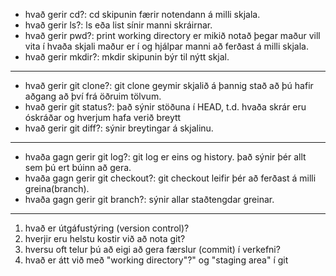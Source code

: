 * hvað gerir cd?: cd skipunin færir notendann á milli skjala.
* hvað gerir ls?: ls eða list sínir manni skráirnar.
* hvað gerir pwd?: print working directory er mikið notað þegar maður vill vita í hvaða skjali maður er í og hjálpar manni að ferðast á milli skjala.
* hvað gerir mkdir?: mkdir skipunin býr til nýtt skjal.
---
* hvað gerir git clone?: git clone geymir skjalið á þannig stað að þú hafir aðgang að því frá öðruim tölvum.
* hvað gerir git status?: það sýnir stöðuna í HEAD, t.d. hvaða skrár eru óskráðar og hverjum hafa verið breytt
* hvað gerir git diff?: sýnir breytingar á skjalinu.
---
* hvaða gagn gerir git log?: git log er eins og history. það sýnir þér allt sem þú ert búinn að gera.
* hvaða gagn gerir git checkout?: git checkout leifir þér að ferðast á milli greina(branch).
* hvaða gagn gerir git branch?: sýnir allar staðtengdar greinar.
---
1. hvað er útgáfustýring (version control)?
2. hverjir eru helstu kostir við að nota git?
3. hversu oft telur þú að eigi að gera færslur (commit) í verkefni?
4. hvað er átt við með "working directory"?" og "staging area" í git
